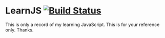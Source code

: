 # LearnJS [![Build Status](https://travis-ci.org/merrye/Blog.svg?branch=master)](https://travis-ci.org/merrye/Blog)
This is only a record of my learning JavaScript.
This is for your reference only.
Thanks.